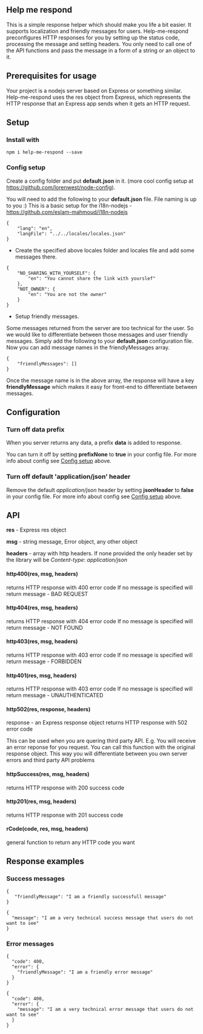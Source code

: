 ## Help me respond

This is a simple response helper which should make you life a bit easier. It supports localization and friendly messages for users.
Help-me-respond preconfigures HTTP responses for you by setting up the status code, processing the message and setting headers. You only need to call one of the API functions and pass the message in a form of a string or an object to it.

## Prerequisites for usage
Your project is a nodejs server based on Express or something similar. Help-me-respond uses the res object from Express, which represents the HTTP response that an Express app sends when it gets an HTTP request.

## Setup

### Install with

```
npm i help-me-respond --save
```

### Config setup

Create a config folder and put **default.json** in it. (more cool config setup at https://github.com/lorenwest/node-config).

You will need to add the following to your **default.json** file. File naming is up to you :) This is a basic setup for the i18n-nodejs - https://github.com/eslam-mahmoud/i18n-nodejs


    {
    	"lang": "en",
    	"langFile": "../../locales/locales.json"
    }

* Create the specified above locales folder and locales file and add some messages there.

```
{
	"NO_SHARING_WITH_YOURSELF": {
		"en": "You cannot share the link with yourslef"
	},
	"NOT_OWNER": {
		"en": "You are not the owner"
	}
}
```

* Setup friendly messages.

Some messages returned from the server are too technical for the user. So we would like to differentiate between those messages and user friendly messages. Simply add the following to your **default.json** configuration file. Now you can add message names in the friendlyMessages array.

    {
    	"friendlyMessages": []
    }


Once the message name is in the above array, the response will have a key **friendlyMessage** which makes it easy for front-end to differentiate between messages.

## Configuration

### Turn off data prefix
When you server returns any data, a prefix **data** is added to response.

You can turn it off by setting **prefixNone** to **true** in your config file. For more info about config see [Config setup](#config-setup) above.


### Turn off default 'application/json' header

Remove the default *application/json* header by setting **jsonHeader** to **false** in your config file. For more info about config see [Config setup](#config-setup) above.

## API

**res** - Express res object

**msg** - string message, Error object, any other object

**headers** - array with http headers. If none provided the only header set by the library will be *Content-type*: *application/json*



#### http400(res, msg, headers)
returns HTTP response with 400 error code
If no message is specified will return message - BAD REQUEST


#### http404(res, msg, headers)
returns HTTP response with 404 error code
If no message is specified will return message - NOT FOUND


#### http403(res, msg, headers)
returns HTTP response with 403 error code
If no message is specified will return message - FORBIDDEN


#### http401(res, msg, headers)
returns HTTP response with 403 error code
If no message is specified will return message - UNAUTHENTICATED


#### http502(res, response, headers)
response - an Express response object
returns HTTP response with 502 error code

This can be used when you are quering third party API. E.g. You will receive an error reponse for you request. You can call this function with the original response object. This way you will differentiate between you own server errors and third party API problems


#### httpSuccess(res, msg, headers)
returns HTTP response with 200 success code


#### http201(res, msg, headers)
returns HTTP response with 201 success code


#### rCode(code, res, msg, headers)
general function to return any HTTP code you want


## Response examples

### Success messages
```
{
   "friendlyMessage": "I am a friendly successfull message"
}
```

```
{
  "message": "I am a very technical success message that users do not want to see"
}
```

### Error messages
```
{
  "code": 400,
  "error": {
    "friendlyMessage": "I am a friendly error message"
  }
}
```

```
{
  "code": 400,
  "error": {
    "message": "I am a very technical error message that users do not want to see"
  }
}
```
